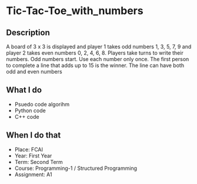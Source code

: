 # Tic-Tac-Toe_with_numbers
## Description
A board of 3 x 3 is displayed and player 1 takes odd numbers 1, 3, 5, 7, 9 and player 2 takes even numbers 0, 2, 4, 6, 8. Players take turns to write their numbers. Odd numbers start. Use each number only once. The first person to complete a line that adds up to 15 is the winner. The line can have both odd and even numbers
## What I do
- Psuedo code algorihm
- Python code
- C++ code
## When I do that
- Place: FCAI
- Year: First Year
- Term: Second Term
- Course: Programming-1 / Structured Programming
- Assignment: A1

